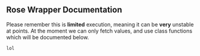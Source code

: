 ## Rose Wrapper Documentation

Please remember this is __limited__ execution, meaning it can be **very** unstable at points.
At the moment we can only fetch values, and use class functions which will be documented below.

```
lol
```
